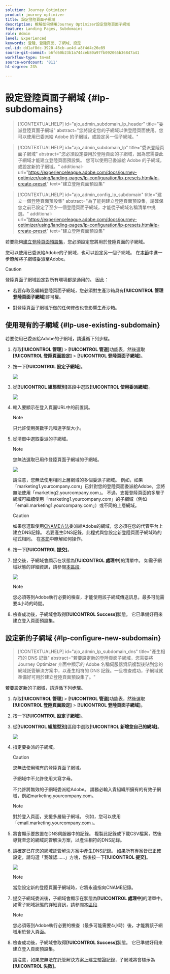 ```yaml
---
solution: Journey Optimizer
product: journey optimizer
title: 設定登陸頁面子網域
description: 瞭解如何使用Journey Optimizer設定登陸頁面子網域
feature: Landing Pages, Subdomains
role: Admin
level: Experienced
keywords: 登陸、登陸頁面、子網域、設定
exl-id: dd1af8dc-3920-46cb-ae4d-a8f4d4c26e89
source-git-commit: b6fd60b23b1a744ceb80a97fb092065b36847a41
workflow-type: tm+mt
source-wordcount: '811'
ht-degree: 23%

---
```


# 設定登陸頁面子網域 {#lp-subdomains}

>[!CONTEXTUALHELP]
>id="ajo_admin_subdomain_lp_header"
>title="委派登陸頁面子網域"
>abstract="您將設定您的子網域以供登陸頁面使用。您可以使用已委派給 Adobe 的子網域，或設定另一個子網域。"

>[!CONTEXTUALHELP]
>id="ajo_admin_subdomain_lp"
>title="委派登陸頁面子網域"
>abstract="您必須設定要用於登陸頁面的子網域，因為您需要此子網域才能建立登陸頁面預設集。 您可以使用已委派給 Adobe 的子網域，或設定新的子網域。"
>additional-url="https://experienceleague.adobe.com/docs/journey-optimizer/using/landing-pages/lp-configuration/lp-presets.html#lp-create-preset" text="建立登陸頁面預設集"

>[!CONTEXTUALHELP]
>id="ajo_admin_config_lp_subdomain"
>title="建立一個登陸頁面預設集"
>abstract="為了能夠建立登陸頁面預設集，請確保您之前已設定了至少一個登陸頁面子網域，才能從子網域名稱清單中挑選。"
>additional-url="https://experienceleague.adobe.com/docs/journey-optimizer/using/landing-pages/lp-configuration/lp-presets.html#lp-create-preset" text="建立登陸頁面預設集"

若要能夠[建立登陸頁面預設集](lp-presets.md)，您必須設定您將用於登陸頁面的子網域。

您可以使用已委派給Adobe的子網域，也可以設定另一個子網域。 在[本節](../configuration/delegate-subdomain.md)中進一步瞭解將子網域委派至Adobe。

>[!CAUTION]
>
>登陸頁面子網域設定對所有環境都是通用的。 因此：
>
>* 若要存取及編輯登陸頁面子網域，您必須對生產沙箱具有&#x200B;**[!UICONTROL 管理登陸頁面子網域]**&#x200B;許可權。
>
> * 對登陸頁面子網域所做的任何修改也會影響生產沙箱。

## 使用現有的子網域 {#lp-use-existing-subdomain}

若要使用已委派給Adobe的子網域，請遵循下列步驟。

1. 存取&#x200B;**[!UICONTROL 管理]** > **[!UICONTROL 管道]**&#x200B;功能表，然後選取&#x200B;**[!UICONTROL 登陸頁面設定]** > **[!UICONTROL 登陸頁面子網域]**。

1. 按一下&#x200B;**[!UICONTROL 設定子網域]**。

   ![](assets/lp_set-up-subdomain.png)

1. 從&#x200B;**[!UICONTROL 組態型別]**&#x200B;區段中選取&#x200B;**[!UICONTROL 使用委派網域]**。

   ![](assets/lp_use-delegated-subdomain.png)

1. 輸入要顯示在登入頁面URL中的前置詞。

   >[!NOTE]
   >
   >只允許使用英數字元和連字型大小。

1. 從清單中選取委派的子網域。

   >[!NOTE]
   >
   >您無法選取已用作登陸頁面子網域的子網域。

   <!--Capital letters are not allowed in subdomains. TBC by PM-->

   ![](assets/lp_prefix-and-subdomain.png)

   請注意，您無法使用相同上層網域的多個委派子網域。 例如，如果「marketing1.yourcompany.com」已針對您的登陸頁面委派給Adobe，您將無法使用「marketing2.yourcompany.com」。 不過，支援登陸頁面的多層子網域可繼續使用「marketing1.yourcompany.com」的子網域（例如「email.marketing1.yourcompany.com」）或不同的上層網域。

   >[!CAUTION]
   >
   >如果您選取使用[CNAME方法](../configuration/delegate-subdomain.md#cname-subdomain-delegation)委派給Adobe的網域，您必須在您的代管平台上建立DNS記錄。 若要產生DNS記錄，此程式與您設定新登陸頁面子網域時的程式相同。 在[本節](#lp-configure-new-subdomain)中瞭解如何操作。

1. 按一下&#x200B;**[!UICONTROL 提交]**。

1. 提交後，子網域會顯示在狀態為&#x200B;**[!UICONTROL 處理中]**&#x200B;的清單中。 如需子網域狀態的詳細資訊，請參閱[本區段](../configuration/about-subdomain-delegation.md#access-delegated-subdomains).<!--Same statuses?-->

   ![](assets/lp_subdomain-processing.png)

   >[!NOTE]
   >
   >您必須等到Adobe執行必要的檢查，才能使用該子網域傳送訊息，最多可能需要4小時的時間。<!--Learn more in [this section](delegate-subdomain.md#subdomain-validation).-->

1. 檢查成功後，子網域會取得&#x200B;**[!UICONTROL Success]**&#x200B;狀態。 它已準備好用來建立登入頁面預設集。

## 設定新的子網域 {#lp-configure-new-subdomain}

>[!CONTEXTUALHELP]
>id="ajo_admin_lp_subdomain_dns"
>title="產生相符的 DNS 記錄"
>abstract="若要設定新的登陸頁面子網域，您需要將 Journey Optimizer 介面中顯示的 Adobe 名稱伺服器資訊複製後貼到您的網域託管解決方案中，以產生相符的 DNS 記錄。一旦檢查成功，子網域就準備好可用於建立登陸頁面預設集了。"

若要設定新的子網域，請遵循下列步驟。

1. 存取&#x200B;**[!UICONTROL 管理]** > **[!UICONTROL 管道]**&#x200B;功能表，然後選取&#x200B;**[!UICONTROL 登陸頁面設定]** > **[!UICONTROL 登陸頁面子網域]**。

1. 按一下&#x200B;**[!UICONTROL 設定子網域]**。

1. 從&#x200B;**[!UICONTROL 組態型別]**&#x200B;區段中選取&#x200B;**[!UICONTROL 新增您自己的網域]**。

   ![](assets/lp_add-your-own-subdomain.png)

1. 指定要委派的子網域。

   >[!CAUTION]
   >
   >您無法使用現有的登陸頁面子網域。
   >
   >子網域中不允許使用大寫字母。

   不允許將無效的子網域委派給Adobe。 請務必輸入貴組織所擁有的有效子網域，例如marketing.yourcompany.com。

   >[!NOTE]
   >
   >對於登入頁面，支援多層級子網域。 例如，您可以使用「email.marketing.yourcompany.com」。

1. 將會顯示要放置在DNS伺服器中的記錄。 複製此記錄或下載CSV檔案，然後導覽至您的網域託管解決方案，以產生相符的DNS記錄。

1. 請確定已在您的網域託管解決方案中產生DNS記錄。 如果所有專案皆已正確設定，請勾選「我確認……」方塊，然後按一下&#x200B;**[!UICONTROL 提交]**。

   ![](assets/lp_add-your-own-subdomain-confirm.png)

   >[!NOTE]
   >
   >當您設定新的登陸頁面子網域時，它將永遠指向CNAME記錄。

1. 提交子網域委派後，子網域會顯示在狀態為&#x200B;**[!UICONTROL 處理中]**&#x200B;的清單中。 如需子網域狀態的詳細資訊，請參閱[本區段](../configuration/about-subdomain-delegation.md#access-delegated-subdomains).<!--Same statuses?-->

   >[!NOTE]
   >
   >您必須等到Adobe執行必要的檢查（最多可能需要4小時）後，才能將該子網域用於登入頁面。<!--Learn more in [this section](#subdomain-validation).-->

1. 檢查成功後，子網域會取得&#x200B;**[!UICONTROL Success]**&#x200B;狀態。 它已準備好用來建立登入頁面預設集。

   請注意，如果您無法在託管解決方案上建立驗證記錄，子網域將會標示為&#x200B;**[!UICONTROL 失敗]**。
